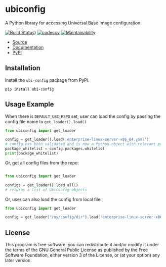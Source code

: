 ubiconfig
=========

A Python library for accessing Universal Base Image configuration

[![Build Status](https://github.com/release-engineering/ubi-config/actions/workflows/tox-test.yml/badge.svg)](https://github.com/release-engineering/ubi-config/actions/workflows/tox-test.yml))
[![codecov](https://codecov.io/gh/release-engineering/ubi-config/branch/master/graph/badge.svg?token=fPG7EINR9O)](https://codecov.io/gh/release-engineering/ubi-config)
[![Maintainability](https://api.codeclimate.com/v1/badges/c62407f84ad66135fa8d/maintainability)](https://codeclimate.com/github/release-engineering/ubi-config/maintainability)

- [Source](https://github.com/release-engineering/ubi-config)
- [Documentation](https://release-engineering.github.io/ubi-config/)
- [PyPI](https://pypi.org/project/ubi-config)

Installation
------------

Install the `ubi-config` package from PyPI.

```
pip install ubi-config
```


Usage Example
-------------

When there is `DEFAULT_UBI_REPO` set, user can load the config by passing the config file
name to `get_loader().load()`

```python
from ubiconfig import get_loader

config = get_loader().load('enterprise-linux-server-x86_64.yaml')
# config has been validated and is now a Python object with relevant properties
package_whitelist = config.packages.whitelist
print(package_whitelist)
```

Or, get all config files from the repo:

```python

from ubiconfig import get_loader

configs = get_loader().load_all()
# returns a list of UbiConfig objects
```

Or, user can also load the config from local file:

```python
from ubiconfig import get_loader

config = get_loader("/my/config/dir").load('enterprise-linux-server-x86_64.yaml')
```

License
-------
This program is free software: you can redistribute it and/or modify
it under the terms of the GNU General Public License as published by
the Free Software Foundation, either version 3 of the License, or
(at your option) any later version.

